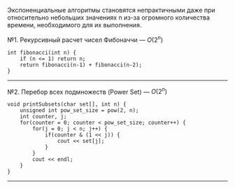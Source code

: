 Экспоненциальные алгоритмы становятся непрактичными даже при относительно небольших значениях n из-за огромного количества времени, необходимого для их выполнения.

№1. Рекурсивный расчет чисел Фибоначчи — $O(2^n)$

```
int fibonacci(int n) {
    if (n <= 1) return n;
    return fibonacci(n-1) + fibonacci(n-2);
}
```
---
№2. Перебор всех подмножеств (Power Set) — $O(2^n)$
```
void printSubsets(char set[], int n) {
    unsigned int pow_set_size = pow(2, n);
    int counter, j;
    for(counter = 0; counter < pow_set_size; counter++) {
        for(j = 0; j < n; j++) {
            if(counter & (1 << j)) {
                cout << set[j];
            }
        }
        cout << endl;
    }
}
```
---
